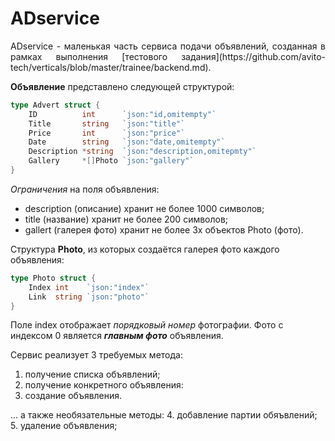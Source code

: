 # ADservice


<p align="justify">ADservice - маленькая часть сервиса подачи объявлений, созданная в рамках выполнения [тестового задания](https://github.com/avito-tech/verticals/blob/master/trainee/backend.md).</p>

**Объявление** представлено следующей структурой:
```go
type Advert struct {
	ID          int      `json:"id,omitempty"`
	Title       string   `json:"title"`
	Price       int      `json:"price"`
	Date        string   `json:"date,omitempty"`
	Description *string  `json:"description,omitepmty"`
	Gallery     *[]Photo `json:"gallery"`
}
```
_Ограничения_ на поля объявления:
- description (описание) хранит не более 1000 символов;
- title (название) хранит не более 200 символов;
- gallert (галерея фото) хранит не более 3х объектов Photo (фото).

Структура **Photo**, из которых создаётся галерея фото каждого объявления:
```go
type Photo struct {
	Index int    `json:"index"`
	Link  string `json:"photo"`
}
```
Поле index отображает _порядковый номер_ фотографии.
Фото с индексом 0 является **_главным фото_** объявления.


Сервис реализует 3 требуемых метода: 
1. получение списка объявлений;
2. получение конкретного объявления:
3. создание объявления.

... а также необязательные методы:
4. добавление партии обяъвлений;
5. удаление объявления;

